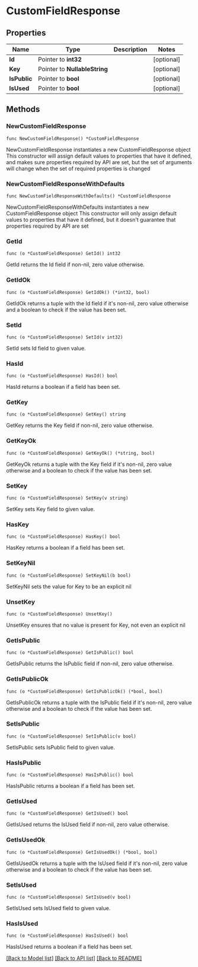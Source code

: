 # CustomFieldResponse

## Properties

Name | Type | Description | Notes
------------ | ------------- | ------------- | -------------
**Id** | Pointer to **int32** |  | [optional] 
**Key** | Pointer to **NullableString** |  | [optional] 
**IsPublic** | Pointer to **bool** |  | [optional] 
**IsUsed** | Pointer to **bool** |  | [optional] 

## Methods

### NewCustomFieldResponse

`func NewCustomFieldResponse() *CustomFieldResponse`

NewCustomFieldResponse instantiates a new CustomFieldResponse object
This constructor will assign default values to properties that have it defined,
and makes sure properties required by API are set, but the set of arguments
will change when the set of required properties is changed

### NewCustomFieldResponseWithDefaults

`func NewCustomFieldResponseWithDefaults() *CustomFieldResponse`

NewCustomFieldResponseWithDefaults instantiates a new CustomFieldResponse object
This constructor will only assign default values to properties that have it defined,
but it doesn't guarantee that properties required by API are set

### GetId

`func (o *CustomFieldResponse) GetId() int32`

GetId returns the Id field if non-nil, zero value otherwise.

### GetIdOk

`func (o *CustomFieldResponse) GetIdOk() (*int32, bool)`

GetIdOk returns a tuple with the Id field if it's non-nil, zero value otherwise
and a boolean to check if the value has been set.

### SetId

`func (o *CustomFieldResponse) SetId(v int32)`

SetId sets Id field to given value.

### HasId

`func (o *CustomFieldResponse) HasId() bool`

HasId returns a boolean if a field has been set.

### GetKey

`func (o *CustomFieldResponse) GetKey() string`

GetKey returns the Key field if non-nil, zero value otherwise.

### GetKeyOk

`func (o *CustomFieldResponse) GetKeyOk() (*string, bool)`

GetKeyOk returns a tuple with the Key field if it's non-nil, zero value otherwise
and a boolean to check if the value has been set.

### SetKey

`func (o *CustomFieldResponse) SetKey(v string)`

SetKey sets Key field to given value.

### HasKey

`func (o *CustomFieldResponse) HasKey() bool`

HasKey returns a boolean if a field has been set.

### SetKeyNil

`func (o *CustomFieldResponse) SetKeyNil(b bool)`

 SetKeyNil sets the value for Key to be an explicit nil

### UnsetKey
`func (o *CustomFieldResponse) UnsetKey()`

UnsetKey ensures that no value is present for Key, not even an explicit nil
### GetIsPublic

`func (o *CustomFieldResponse) GetIsPublic() bool`

GetIsPublic returns the IsPublic field if non-nil, zero value otherwise.

### GetIsPublicOk

`func (o *CustomFieldResponse) GetIsPublicOk() (*bool, bool)`

GetIsPublicOk returns a tuple with the IsPublic field if it's non-nil, zero value otherwise
and a boolean to check if the value has been set.

### SetIsPublic

`func (o *CustomFieldResponse) SetIsPublic(v bool)`

SetIsPublic sets IsPublic field to given value.

### HasIsPublic

`func (o *CustomFieldResponse) HasIsPublic() bool`

HasIsPublic returns a boolean if a field has been set.

### GetIsUsed

`func (o *CustomFieldResponse) GetIsUsed() bool`

GetIsUsed returns the IsUsed field if non-nil, zero value otherwise.

### GetIsUsedOk

`func (o *CustomFieldResponse) GetIsUsedOk() (*bool, bool)`

GetIsUsedOk returns a tuple with the IsUsed field if it's non-nil, zero value otherwise
and a boolean to check if the value has been set.

### SetIsUsed

`func (o *CustomFieldResponse) SetIsUsed(v bool)`

SetIsUsed sets IsUsed field to given value.

### HasIsUsed

`func (o *CustomFieldResponse) HasIsUsed() bool`

HasIsUsed returns a boolean if a field has been set.


[[Back to Model list]](../README.md#documentation-for-models) [[Back to API list]](../README.md#documentation-for-api-endpoints) [[Back to README]](../README.md)


